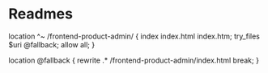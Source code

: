 # Readmes
location ^~ /frontend-product-admin/ {
    index  index.html index.htm;
    try_files $uri @fallback;
    allow all;
}

location @fallback {
    rewrite .* /frontend-product-admin/index.html break;
}
